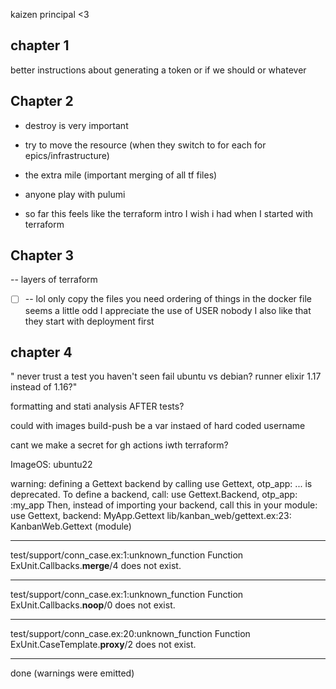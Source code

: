 kaizen principal <3
## chapter 1 
better instructions about generating a token or if we should or whatever


## Chapter 2
- destroy is very important
- try to move the resource (when they switch to for each for epics/infrastructure)
- the extra mile (important merging of all tf files)

- anyone play with pulumi
- so far this feels like the terraform intro I wish i had when I started with terraform

## Chapter 3
-- layers of terraform
  * [ ] -- lol only copy the files you need
  ordering of things in the docker file seems a little odd 
  I appreciate the use of USER nobody
  I also like that they start with deployment first
  
## chapter 4
" never trust a test you haven't seen fail
ubuntu vs debian?
runner elixir 1.17 instead of 1.16?"

formatting and stati analysis AFTER tests?

could with images build-push be a var instaed of hard coded username

cant we make a secret for gh actions iwth terraform?


ImageOS: ubuntu22


warning: defining a Gettext backend by calling
    use Gettext, otp_app: ...
is deprecated. To define a backend, call:
    use Gettext.Backend, otp_app: :my_app
Then, instead of importing your backend, call this in your module:
    use Gettext, backend: MyApp.Gettext
  lib/kanban_web/gettext.ex:23: KanbanWeb.Gettext (module)

________________________________________________________________________________
test/support/conn_case.ex:1:unknown_function
Function ExUnit.Callbacks.__merge__/4 does not exist.
________________________________________________________________________________
test/support/conn_case.ex:1:unknown_function
Function ExUnit.Callbacks.__noop__/0 does not exist.
________________________________________________________________________________
test/support/conn_case.ex:20:unknown_function
Function ExUnit.CaseTemplate.__proxy__/2 does not exist.
________________________________________________________________________________
done (warnings were emitted)
